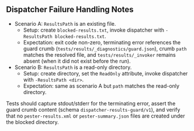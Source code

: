 ## Dispatcher Failure Handling Notes

- Scenario A: `ResultsPath` is an existing file.
  - Setup: create `blocked-results.txt`, invoke dispatcher with `-ResultsPath blocked-results.txt`.
  - Expectation: exit code non-zero, terminating error references the guard crumb (`tests/results/_diagnostics/guard.json`), crumb `path` matches the resolved file, and `tests/results/_invoker` remains absent (when it did not exist before the run).
- Scenario B: `ResultsPath` is a read-only directory.
  - Setup: create directory, set the `ReadOnly` attribute, invoke dispatcher with `-ResultsPath <dir>`.
  - Expectation: same as scenario A but `path` matches the read-only directory.

Tests should capture stdout/stderr for the terminating error, assert the guard crumb content (schema `dispatcher-results-guard/v1`), and verify that no `pester-results.xml` or `pester-summary.json` files are created under the blocked directory.
